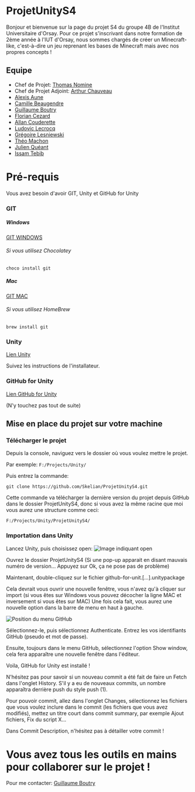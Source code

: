 # ProjetUnityS4

Bonjour et bienvenue sur la page du projet S4 du groupe 4B de l'Institut Universitaire d'Orsay. Pour ce projet s'inscrivant dans notre formation de 2ème année à l'IUT d'Orsay, nous sommes chargés de créer un Minecraft-like, c'est-à-dire un jeu reprenant les bases de Minecraft mais avec nos propres concepts !

## Equipe

* Chef de Projet: [Thomas Nomine](mailto:thomas.nomine@u-psud.fr)
* Chef de Projet Adjoint: [Arthur Chauveau](mailto:arthur.chauveau@u-psud.fr)
* [Alexis Aune](mailto:alexis.aune@u-psud.fr)
* [Camille Beaugendre](mailto:camille.beaugendre@u-psud.fr)
* [Guillaume Boutry](mailto:guillaume.boutry@u-psud.fr)
* [Florian Cezard](mailto:florian.cezard@u-psud.fr)
* [Allan Couderette](mailto:allan.couderette@u-psud.fr)
* [Ludovic Lecrocq](mailto:ludovic.locrocq@u-psud.fr)
* [Grégoire Lesniewski](mailto:gregoire.lesniewski@u-psud.fr)
* [Théo Machon](mailto:theo.machon@u-psud.fr)
* [Julien Quéant](mailto:julien.queant@u-psud.fr)
* [Issam Tebib](mailto:issam.tebib@u-psud.fr)



# Pré-requis

Vous avez besoin d'avoir GIT, Unity et GitHub for Unity


### GIT

##### Windows
[GIT WINDOWS](https://git-scm.com/download/win)
###### Si vous utilisez Chocolatey
`choco install git`

##### Mac
[GIT MAC](https://git-scm.com/download/mac)
###### Si vous utilisez HomeBrew
`brew install git`

### Unity

[Lien Unity](https://store.unity.com/download?ref=personal)

Suivez les instructions de l'installateur.

### GitHub for Unity

[Lien GitHub for Unity](https://github.com/github-for-unity/Unity/releases/download/v0.26.1-alpha/github-for-unity-0.26.1.3631-634ae54f.unitypackage)

(N'y touchez pas tout de suite)

## Mise en place du projet sur votre machine

### Télécharger le projet

Depuis la console, naviguez vers le dossier où vous voulez mettre le projet. 

Par exemple:
`F:/Projects/Unity/`

Puis entrez la commande:

`git clone https://github.com/Skelian/ProjetUnityS4.git`

Cette commande va télécharger la dernière version du projet depuis GitHub dans le dossier ProjetUnityS4, donc si vous avez la même racine que moi vous aurez une structure comme ceci:

`F:/Projects/Unity/ProjetUnityS4/`

### Importation dans Unity

Lancez Unity, puis choisissez open:
![Image indiquant open](https://image.ibb.co/cRDp66/Capture.png)

Ouvrez le dossier ProjetUnityS4 
(Si une pop-up apparait en disant mauvais numéro de version... Appuyez sur Ok, ça ne pose pas de problème)

Maintenant, double-cliquez sur le fichier github-for-unit.[...].unitypackage

Cela devrait vous ouvrir une nouvelle fenêtre, vous n'avez qu'à cliquer sur import (si vous êtes sur Windows vous pouvez décocher la ligne MAC et inversement si vous êtes sur MAC)
Une fois cela fait, vous aurez une nouvelle option dans la barre de menu en haut à gauche.

![Position du menu GitHub](https://image.ibb.co/iKoveR/Capture.png)

Sélectionnez-le, puis sélectionnez Authenticate. Entrez les vos identifiants GitHub (pseudo et mot de passe).

Ensuite, toujours dans le menu GitHub, sélectionnez l'option Show window, cela fera apparaître une nouvelle fenêtre dans l'éditeur.

Voila, GitHub for Unity est installé !

N'hésitez pas pour savoir si un nouveau commit a été fait de faire un Fetch dans l'onglet History. S'il y a eu de nouveaux commits, un nombre apparaîtra derrière push du style push (1).

Pour pouvoir commit, allez dans l'onglet Changes, sélectionnez les fichiers que vous voulez inclure dans le commit (les fichiers que vous avez modifiés), mettez un titre court dans commit summary, par exemple Ajout fichiers, Fix du script X...

Dans Commit Description, n'hésitez pas à détailler votre commit !

# Vous avez tous les outils en mains pour collaborer sur le projet !

Pour me contacter: [Guillaume Boutry](mailto:guillaume.boutry@u-psud.fr)

